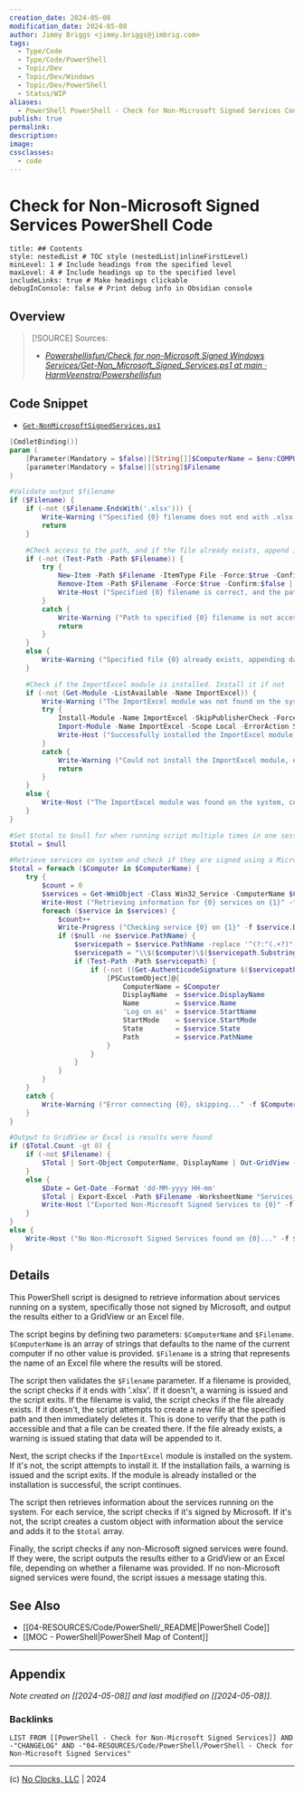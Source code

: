 ```yaml
---
creation_date: 2024-05-08
modification_date: 2024-05-08
author: Jimmy Briggs <jimmy.briggs@jimbrig.com>
tags:
  - Type/Code
  - Type/Code/PowerShell
  - Topic/Dev
  - Topic/Dev/Windows
  - Topic/Dev/PowerShell
  - Status/WIP
aliases:
  - PowerShell PowerShell - Check for Non-Microsoft Signed Services Code
publish: true
permalink:
description:
image:
cssclasses:
  - code
---
```


# Check for Non-Microsoft Signed Services PowerShell Code

```table-of-contents
title: ## Contents 
style: nestedList # TOC style (nestedList|inlineFirstLevel)
minLevel: 1 # Include headings from the specified level
maxLevel: 4 # Include headings up to the specified level
includeLinks: true # Make headings clickable
debugInConsole: false # Print debug info in Obsidian console
```

## Overview

> [!SOURCE] Sources:
> - *[Powershellisfun/Check for non-Microsoft Signed Windows Services/Get-Non\_Microsoft\_Signed\_Services.ps1 at main · HarmVeenstra/Powershellisfun](https://github.com/HarmVeenstra/Powershellisfun/blob/main/Check%20for%20non-Microsoft%20Signed%20Windows%20Services/Get-Non_Microsoft_Signed_Services.ps1)*

## Code Snippet

- [`Get-NonMicrosoftSignedServices.ps1`](https://github.com/HarmVeenstra/Powershellisfun/blob/main/Check%20for%20non-Microsoft%20Signed%20Windows%20Services/Get-Non_Microsoft_Signed_Services.ps1)

```powershell
[CmdletBinding()]
param (
    [Parameter(Mandatory = $false)][String[]]$ComputerName = $env:COMPUTERNAME,
    [parameter(Mandatory = $false)][string]$Filename
)

#Validate output $filename
if ($Filename) {
    if (-not ($Filename.EndsWith('.xlsx'))) {
        Write-Warning ("Specified {0} filename does not end with .xlsx, exiting..." -f $Filename)
        return
    }

    #Check access to the path, and if the file already exists, append if it does or test the creation of a new one
    if (-not (Test-Path -Path $Filename)) {
        try {
            New-Item -Path $Filename -ItemType File -Force:$true -Confirm:$false -ErrorAction Stop | Out-Null
            Remove-Item -Path $Filename -Force:$true -Confirm:$false | Out-Null
            Write-Host ("Specified {0} filename is correct, and the path is accessible, continuing..." -f $Filename) -ForegroundColor Green
        }
        catch {
            Write-Warning ("Path to specified {0} filename is not accessible, correct or file is in use, exiting..." -f $Filename)
            return
        }
    }
    else {
        Write-Warning ("Specified file {0} already exists, appending data to it..." -f $Filename)
    }

    #Check if the ImportExcel module is installed. Install it if not
    if (-not (Get-Module -ListAvailable -Name ImportExcel)) {
        Write-Warning ("The ImportExcel module was not found on the system, installing now...")
        try {
            Install-Module -Name ImportExcel -SkipPublisherCheck -Force:$true -Confirm:$false -Scope CurrentUser -ErrorAction Stop
            Import-Module -Name ImportExcel -Scope Local -ErrorAction Stop
            Write-Host ("Successfully installed the ImportExcel module, continuing..") -ForegroundColor Green
        }
        catch {
            Write-Warning ("Could not install the ImportExcel module, exiting...")
            return
        }
    }
    else {
        Write-Host ("The ImportExcel module was found on the system, continuing...") -ForegroundColor Green
    }
}

#Set $total to $null for when running script multiple times in one session
$total = $null

#Retrieve services on system and check if they are signed using a Microsoft signature (Trusted)
$total = foreach ($Computer in $ComputerName) {
    try {
        $count = 0
        $services = Get-WmiObject -Class Win32_Service -ComputerName $Computer -ErrorAction Stop | Select-Object Displayname, Name, PathName, State, StartName, StartMode | Sort-Object DisplayName
        Write-Host ("Retrieving information for {0} services on {1}" -f $services.count, $($Computer)) -ForegroundColor Green
        foreach ($service in $services) {
            $count++
            Write-Progress ("Checking service {0} on {1}" -f $service.Displayname, $($Computer)) -PercentComplete (($count * 100) / $services.count) -Status "$(([math]::Round((($count)/$services.count * 100),0))) %"
            if ($null -ne $service.PathName) {
                $servicepath = $service.PathName -replace '^(?:"(.+?)"|([^ ]+)).*', '$1$2'
                $servicepath = "\\$($computer)\$($servicepath.Substring(0,1))$" + "$($servicepath.Substring(2))"
                if (Test-Path -Path $servicepath) {
                    if (-not ((Get-AuthenticodeSignature $($servicepath)).SignerCertificate.Subject -match 'O=Microsoft Corporation')) {
                        [PSCustomObject]@{
                            ComputerName = $Computer
                            DisplayName  = $service.DisplayName
                            Name         = $service.Name
                            'Log on as'  = $service.StartName
                            StartMode    = $service.StartMode
                            State        = $service.State
                            Path         = $service.PathName
                        }
                    }
                }
            }
        }
    }
    catch {
        Write-Warning ("Error connecting {0}, skipping..." -f $Computer)
    }
}

#Output to GridView or Excel is results were found
if ($Total.Count -gt 0) {
    if (-not $Filename) {
        $Total | Sort-Object ComputerName, DisplayName | Out-GridView -Title 'Non-Microsoft Signed Services'
    }
    else {
        $Date = Get-Date -Format 'dd-MM-yyyy HH-mm'
        $Total | Export-Excel -Path $Filename -WorksheetName "Services_$($Date)" -AutoFilter -AutoSize -Append
        Write-Host ("Exported Non-Microsoft Signed Services to {0}" -f $Filename) -ForegroundColor Green
    } 
}
else {
    Write-Host ("No Non-Microsoft Signed Services found on {0}..." -f $ComputerName)
}
```

## Details

This PowerShell script is designed to retrieve information about services running on a system, specifically those not signed by Microsoft, and output the results either to a GridView or an Excel file.

The script begins by defining two parameters: `$ComputerName` and `$Filename`. `$ComputerName` is an array of strings that defaults to the name of the current computer if no other value is provided. `$Filename` is a string that represents the name of an Excel file where the results will be stored.

The script then validates the `$Filename` parameter. If a filename is provided, the script checks if it ends with '.xlsx'. If it doesn't, a warning is issued and the script exits. If the filename is valid, the script checks if the file already exists. If it doesn't, the script attempts to create a new file at the specified path and then immediately deletes it. This is done to verify that the path is accessible and that a file can be created there. If the file already exists, a warning is issued stating that data will be appended to it.

Next, the script checks if the `ImportExcel` module is installed on the system. If it's not, the script attempts to install it. If the installation fails, a warning is issued and the script exits. If the module is already installed or the installation is successful, the script continues.

The script then retrieves information about the services running on the system. For each service, the script checks if it's signed by Microsoft. If it's not, the script creates a custom object with information about the service and adds it to the `$total` array.

Finally, the script checks if any non-Microsoft signed services were found. If they were, the script outputs the results either to a GridView or an Excel file, depending on whether a filename was provided. If no non-Microsoft signed services were found, the script issues a message stating this.

## See Also

- [[04-RESOURCES/Code/PowerShell/_README|PowerShell Code]]
- [[MOC - PowerShell|PowerShell Map of Content]]

***

## Appendix

*Note created on [[2024-05-08]] and last modified on [[2024-05-08]].*

### Backlinks

```dataview
LIST FROM [[PowerShell - Check for Non-Microsoft Signed Services]] AND -"CHANGELOG" AND -"04-RESOURCES/Code/PowerShell/PowerShell - Check for Non-Microsoft Signed Services"
```

***

(c) [No Clocks, LLC](https://github.com/noclocks) | 2024